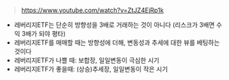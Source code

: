 
> https://www.youtube.com/watch?v=ZtJZ4EjRp1k

- 레버리지ETF는 단순히 방향성을 3배로 거래하는 것이 아니다 (리스크가 3배면 수익 3배가 되야 평타)
- 레버리지ETF를 매매할 때는 방향성에 더해, 변동성과 추세에 대한 뷰를 베팅하는 것이다
- 레버리지ETF가 나쁠 때: 보합장, 일일변동이 극심한 시기
- 레버리지ETF가 좋을때: (상승)추세장, 일일변동이 작은 시기
